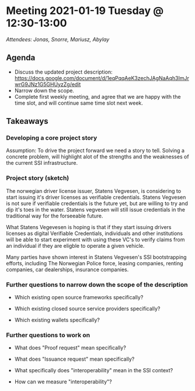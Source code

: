 # Meeting 2021-01-19 Tuesday @ 12:30-13:00

*Attendees: Jonas, Snorre, Mariusz, Abylay*

## Agenda

- Discuss the updated project description: https://docs.google.com/document/d/1eqPqqAeK3zechJAgNaAqh3ImJrwrG9JNz1G5GHUyzZg/edit
- Narrow down the scope.
- Complete first weekly meeting, and agree that we are happy with the time slot, and will continue same time slot next week.


## Takeaways

### Developing a core project story

Assumption: To drive the project forward we need a story to tell. Solving a concrete problem, will highlight alot of the strengths and the weaknesses of the current SSI infrastructure.

### Project story (sketch)

The norwegian driver license issuer, Statens Vegvesen, is considering to start issuing it's driver licenses as verifiable credentials. Statens Vegvesen is not sure if verifiable credentials is the future yet, but are willing to try and dip it's toes in the water. Statens vegvesen will still issue credentials in the traditional way for the forseeable future.

What Statens Vegevesen is hoping is that if they start issuing drivers licenses as digital Verifiable Credentials, individuals and other institutions will be able to start experiment with using these VC's to verify claims from an individual if they are eligble to operate a given vehicle.

Many parties have shown interest in Statens Vegvesen's SSI bootstrapping efforts, including The Norwegian Police force, leasing companies, renting companies, car dealerships, insurance companies.


### Further questions to narrow down the scope of the description

- Which existing open source frameworks specifically?

- Which existing closed source service providers specifically?

- Which existing wallets specifically?


### Further questions to work on

- What does "Proof request" mean specifically?

- What does "Issuance request" mean specifically?

- What specifically does "interoperability" mean in the SSI context?

- How can we measure "interoperability"?

